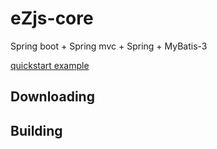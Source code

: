 # eZjs-core
Spring boot + Spring mvc + Spring + MyBatis-3

[quickstart example](http://git.oschina.net/lj2/ezjs_example)


## Downloading

## Building


